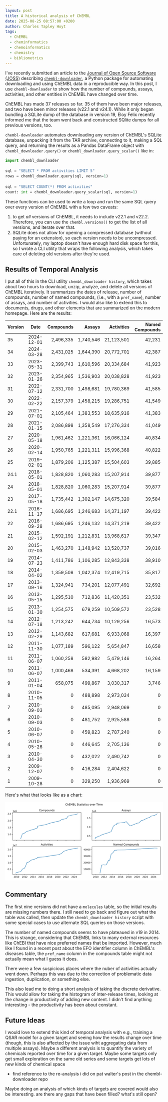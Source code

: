 ```yaml
---
layout: post
title: A historical analysis of ChEMBL
date: 2025-08-25 08:57:00 +0200
author: Charles Tapley Hoyt
tags:
  - ChEMBL
  - cheminformatics
  - chemoinformatics
  - chemistry
  - bibliometrics
---
```


I've recently submitted an article to the
[Journal of Open Source Software (JOSS)](https://joss.theoj.org/) describing
[`chembl-downloader`](https://github.com/cthoyt/), a Python package for
automating downloading and using ChEMBL data in a reproducible way. In this
post, I use `chembl-downloader` to show how the number of compounds, assays,
activities, and other entities in ChEMBL have changed over time.

ChEMBL has made 37 releases so far. 35 of them have been major releases, and two
have been minor releases (v22.1 and v24.1). While it only began bundling a
SQLite dump of the database in version 19, Eloy Felix recently informed me that
the team went back and constructed SQlite dumps for all previous versions, too.

`chembl-downloader` automates downloading any version of ChEMBL's SQLite
database, unpacking it from the TAR archive, connecting to it, making a SQL
query, and returning the results as a Pandas DataFrame object with
`chembl_downloader.query()` or `chembl_downloader.query_scalar()` like in:

```python
import chembl_downloader

sql = "SELECT * FROM activities LIMIT 5"
rows = chembl_downloader.query(sql, version=1)

sql = "SELECT COUNT(*) FROM activities"
count: int = chembl_downloader.query_scalar(sql, version=1)
```

These functions can be used to write a loop and run the same SQL query over
every version of ChEMBL with a few two caveats:

1. to get _all_ versions of ChEMBL, it needs to include v22.1 and v22.2.
   Therefore, you can use the `chembl.versions()` to get the list of all
   versions, and iterate over that.
2. SQLite does not allow for opening a compressed database (without paying for
   an extension), so each version needs to be uncompressed. Unfortunately, my
   laptop doesn't have enough hard disk space for this, so I wrote a CLI utility
   that wraps the following analysis, which takes care of deleting old versions
   after they're used.

## Results of Temporal Analysis

I put all of this in the CLI utility `chembl_downloader history`, which takes
about two hours to download, unzip, analyze, and delete all versions of ChEMBL
iteratively. It summarizes the dates of release, number of compounds, number of
named compounds, (i.e., with a `pref_name`), number of assays, and number of
activities. I would also like to extend this to documents, drugs, and other
elements that are summarized on the modern homepage. Here are the results:

| Version | Date       | Compounds |    Assays | Activities | Named Compounds |
|---------|------------|----------:|----------:|-----------:|----------------:|
| 35      | 2024-12-01 | 2,496,335 | 1,740,546 | 21,123,501 |          42,231 |
| 34      | 2024-03-28 | 2,431,025 | 1,644,390 | 20,772,701 |          42,387 |
| 33      | 2023-05-31 | 2,399,743 | 1,610,596 | 20,334,684 |          41,923 |
| 32      | 2023-01-26 | 2,354,965 | 1,536,903 | 20,038,828 |          41,923 |
| 31      | 2022-07-12 | 2,331,700 | 1,498,681 | 19,780,369 |          41,585 |
| 30      | 2022-02-22 | 2,157,379 | 1,458,215 | 19,286,751 |          41,549 |
| 29      | 2021-07-01 | 2,105,464 | 1,383,553 | 18,635,916 |          41,383 |
| 28      | 2021-01-15 | 2,086,898 | 1,358,549 | 17,276,334 |          41,049 |
| 27      | 2020-05-18 | 1,961,462 | 1,221,361 | 16,066,124 |          40,834 |
| 26      | 2020-02-14 | 1,950,765 | 1,221,311 | 15,996,368 |          40,822 |
| 25      | 2019-02-01 | 1,879,206 | 1,125,387 | 15,504,603 |          39,885 |
| 24.1    | 2018-05-01 | 1,828,820 | 1,060,283 | 15,207,914 |          39,877 |
| 24      | 2018-05-01 | 1,828,820 | 1,060,283 | 15,207,914 |          39,877 |
| 23      | 2017-05-18 | 1,735,442 | 1,302,147 | 14,675,320 |          39,584 |
| 22.1    | 2016-11-17 | 1,686,695 | 1,246,683 | 14,371,197 |          39,422 |
| 22      | 2016-09-28 | 1,686,695 | 1,246,132 | 14,371,219 |          39,422 |
| 21      | 2015-02-12 | 1,592,191 | 1,212,831 | 13,968,617 |          39,347 |
| 20      | 2015-02-03 | 1,463,270 | 1,148,942 | 13,520,737 |          39,016 |
| 19      | 2014-07-23 | 1,411,786 | 1,106,285 | 12,843,338 |          38,910 |
| 18      | 2014-04-02 | 1,359,508 | 1,042,374 | 12,419,715 |          35,817 |
| 17      | 2013-09-16 | 1,324,941 |   734,201 | 12,077,491 |          32,692 |
| 16      | 2013-05-15 | 1,295,510 |   712,836 | 11,420,351 |          23,532 |
| 15      | 2013-01-30 | 1,254,575 |   679,259 | 10,509,572 |          23,528 |
| 14      | 2012-07-18 | 1,213,242 |   644,734 | 10,129,256 |          16,573 |
| 13      | 2012-02-29 | 1,143,682 |   617,681 |  6,933,068 |          16,397 |
| 12      | 2011-11-30 | 1,077,189 |   596,122 |  5,654,847 |          16,658 |
| 11      | 2011-06-07 | 1,060,258 |   582,982 |  5,479,146 |          16,264 |
| 10      | 2011-06-07 | 1,000,468 |   534,391 |  4,668,202 |          16,159 |
| 9       | 2011-01-04 |   658,075 |   499,867 |  3,030,317 |           3,746 |
| 8       | 2010-11-05 |         0 |   488,898 |  2,973,034 |               0 |
| 7       | 2010-09-03 |         0 |   485,095 |  2,948,069 |               0 |
| 6       | 2010-09-03 |         0 |   481,752 |  2,925,588 |               0 |
| 5       | 2010-06-07 |         0 |   459,823 |  2,787,240 |               0 |
| 4       | 2010-05-26 |         0 |   446,645 |  2,705,136 |               0 |
| 3       | 2010-04-30 |         0 |   432,022 |  2,490,742 |               0 |
| 2       | 2009-12-07 |         0 |   416,284 |  2,404,622 |               0 |
| 1       | 2009-10-28 |         0 |   329,250 |  1,936,969 |               0 |

Here's what that looks like as a chart:

![](https://github.com/cthoyt/chembl-downloader/raw/main/docs/_data/summary.svg)

## Commentary

The first nine versions did not have a `molecules` table, so the initial results
are missing numbers there. I still need to go back and figure out what the table
was called, then update the `chembl_downloader history` script with some special
cases to use alternate SQL queries on those versions.

The number of named compounds seems to have plateaued in v19 in 2014. This is strange,
considering that ChEMBL links to many external resources like ChEBI that have nice
preferred names that be imported. However, much like I found in a recent post
about the EFO identifier column in ChEMBL's diseases table, the `pref_name`
column in the compounds table might not actually mean what I guess it does.

There were a few suspicious places where the nuber of activities actually went down.
Perhaps this was due to the correction of problematic data ingestion, duplication,
or something else.

This also lead me to doing a short analysis of taking the discrete derivative.
This would allow for taking the histogram of inter-release times, looking at
the change in productivity of adding new content. I didn't find anything
interesting - the productivity has been about constant.


## Future Ideas

I would love to extend this kind of temporal analysis with e.g., training a
QSAR model for a given target and seeing how the results change over time
(though, this is also affected by the issue wiht aggregating data from
multiple assays). Maybe a different analysis is to quantify the variety of
chemicals reported over time for a given target. Maybe some targets only get
small exploration on the same old series and some targets get lots of new
kinds of chemical space

- find reference to the re-analysis i did on pat walter's post in the chembl-downloader repo
[](github.com/cthoyt/chembl-downloader/blob/main/notebooks/refresh-static-data.ipynb)

Maybe doing an analysis of which kinds of targets are covered would also be
interesting. are there any gaps that have been filled? what's still open?
